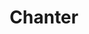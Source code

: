 ---
layout: hero
title: Chanter
spec: Psyker
class: Supporter
skill:
    name: Gospel
    description: Gives additional energy regeneration to all nearby friendly heroes.
    stats:
        Cooldown: 60s
        Radius: 15
        Energy Regen: 4/7/10 per sec
---